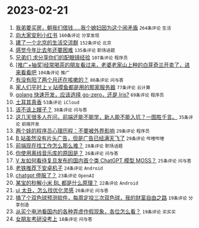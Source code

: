 # 2023-02-21

1. [我弟要买房，朝我们借钱.....我个媳妇因为这个闹矛盾](https://www.v2ex.com/t/917858) `264条评论` `生活`
1. [向大家安利小红书](https://www.v2ex.com/t/917797) `160条评论` `分享发现`
1. [建了一个北京的生活交流群](https://www.v2ex.com/t/917878) `152条评论` `北京`
1. [感觉今年比去年还要困难](https://www.v2ex.com/t/917843) `135条评论` `职场话题`
1. [兄弟们,求分享你们的配眼镜经验](https://www.v2ex.com/t/917805) `107条评论` `程序员`
1. [[推广+抽奖]经常喝茶的朋友看过来，老婆老家山上种的白芽奇兰开卖了，进来看看吧](https://www.v2ex.com/t/917845) `104条评论` `推广`
1. [有没有阳了两个月还在咳嗽的？](https://www.v2ex.com/t/917834) `86条评论` `问与答`
1. [家人们平时上 v 站摸鱼都是用的那家服务器](https://www.v2ex.com/t/917803) `77条评论` `云计算`
1. [golang 快速开发，应该选择 go-zero，还是 Iris?](https://www.v2ex.com/t/917798) `69条评论` `程序员`
1. [土耳其真香](https://www.v2ex.com/t/917804) `53条评论` `iCloud`
1. [该不该上嫂子？](https://www.v2ex.com/t/917911) `38条评论` `问与答`
1. [这几天很多人在问，前端还能不能学，新人能不能入坑？一图胜千言。](https://www.v2ex.com/t/917813) `35条评论` `前端开发`
1. [两个娃的程序员心理历程：不要被外界影响](https://www.v2ex.com/t/917906) `29条评论` `程序员`
1. [B 站虽然没有片头广告，但是广告已经满天飞了](https://www.v2ex.com/t/917841) `29条评论` `哔哩哔哩`
1. [前端现在找工作怎么那么难？](https://www.v2ex.com/t/918004) `28条评论` `职场话题`
1. [你使用离线音乐库的原因是？](https://www.v2ex.com/t/917810) `26条评论` `问与答`
1. [V 友如何看待复旦发布的国内首个类 ChatGPT 模型 MOSS？](https://www.v2ex.com/t/917844) `25条评论` `问与答`
1. [老铁推荐下安卓机子](https://www.v2ex.com/t/917908) `24条评论` `Android`
1. [chatgpt 停服了？](https://www.v2ex.com/t/918000) `23条评论` `OpenAI`
1. [某宝的秒解小米 BL 都是什么原理？](https://www.v2ex.com/t/917999) `22条评论` `Android`
1. [ui 太丑，怎么找优化灵感](https://www.v2ex.com/t/917869) `20条评论` `问与答`
1. [搞了个双色球预测软件，每周定投三次双色球，我的财富自由之路](https://www.v2ex.com/t/918039) `19条评论` `分享创造`
1. [从买个电池看国内的各种弄虚作假现象，各位怎么看？](https://www.v2ex.com/t/917859) `19条评论` `买买买`
1. [女朋友考研没考上](https://www.v2ex.com/t/917954) `18条评论` `问与答`
